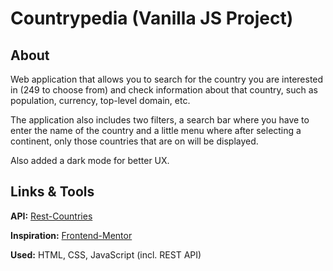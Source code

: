 # Countrypedia (Vanilla JS Project)

## About

Web application that allows you to search for the country you are interested in (249 to choose from) and check information about that country, such as population, currency, top-level domain, etc.

The application also includes two filters, a search bar where you have to enter the name of the country and a little menu where after selecting a continent, only those countries that are on will be displayed.

Also added a dark mode for better UX.

## Links & Tools

**API:** [Rest-Countries](https://restcountries.com/)

**Inspiration:** [Frontend-Mentor](https://www.frontendmentor.io/challenges/rest-countries-api-with-color-theme-switcher-5cacc469fec04111f7b848ca)

**Used:** HTML, CSS, JavaScript (incl. REST API)
